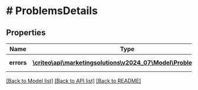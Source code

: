 # # ProblemsDetails

## Properties

Name | Type | Description | Notes
------------ | ------------- | ------------- | -------------
**errors** | [**\criteo\api\marketingsolutions\v2024_07\Model\ProblemDetails[]**](ProblemDetails.md) |  | [optional] [readonly]

[[Back to Model list]](../../README.md#models) [[Back to API list]](../../README.md#endpoints) [[Back to README]](../../README.md)
